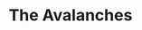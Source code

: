 ---
title: "The Avalanches"
summary: "The Avalanches are an electronic music group from Melbourne, Australia, best known for their live DJ sets and debut album Since I Left You, which was assembled from approximately 3,500 vinyl samples. Their name, the last of multiple one-off stage names from early in the band's career, was taken from the 1960s surf album * With *."
image: "the-avalanches.jpg"
apple_music_artist_url: "https://music.apple.com/gb/artist/the-avalanches/27524431"
---